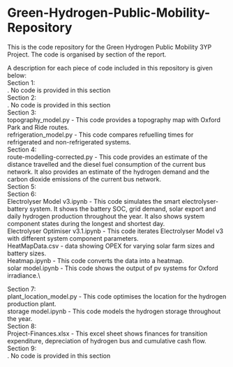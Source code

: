 # Green-Hydrogen-Public-Mobility-Repository
This is the code repository for the Green Hydrogen Public Mobility 3YP Project. The code is organised by section of the report.

A description for each piece of code included in this repository is given below:\
Section 1:\
. No code is provided in this section\
Section 2:\
. No code is provided in this section\
Section 3:\
topography_model.py - This code provides a topography map with Oxford Park and Ride routes.\
refrigeration_model.py - This code compares refuelling times for refrigerated and non-refrigerated systems.\
Section 4:\
route-modelling-corrected.py - This code provides an estimate of the distance travelled and the diesel fuel consumption of the current bus network. It also provides an estimate of the hydrogen demand and the carbon dioxide emissions of the current bus network.\
Section 5:\
Section 6:\
Electrolyser Model v3.ipynb - This code simulates the smart electrolyser-battery system. It shows the battery SOC, grid demand, solar export and daily hydrogen production throughout the year. It also shows system component states during the longest and shortest day. \
Electrolyser Optimiser v3.1.ipynb - This code iterates Electrolyser Model v3 with different system component parameters. \
HeatMapData.csv - data showing OPEX for varying solar farm sizes and battery sizes.\
Heatmap.ipynb - This code converts the data into a heatmap. \
solar model.ipynb - This code shows the output of pv systems for Oxford irradiance.\

Section 7:\
 plant_location_model.py - This code optimises the location for the hydrogen production plant.\
 storage model.ipynb - This code models the hydrogen storage throughout the year.\
Section 8:\
Project-Finances.xlsx - This excel sheet shows finances for transition expenditure, depreciation of hydrogen bus and cumulative cash flow.
Section 9:\
. No code is provided in this section
